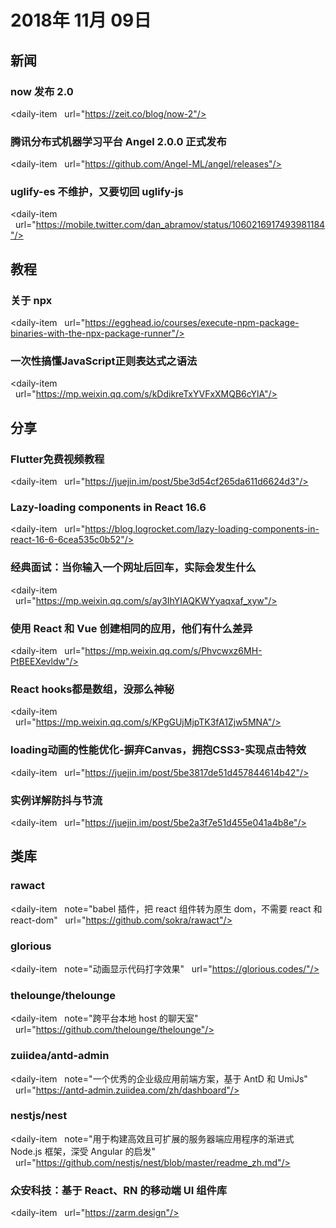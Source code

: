 # 2018年 11月 09日

## 新闻

### now 发布 2.0

<daily-item
  url="https://zeit.co/blog/now-2"/>

### 腾讯分布式机器学习平台 Angel 2.0.0 正式发布

<daily-item
  url="https://github.com/Angel-ML/angel/releases"/>

### uglify-es 不维护，又要切回 uglify-js

<daily-item
  url="https://mobile.twitter.com/dan_abramov/status/1060216917493981184"/>

## 教程

### 关于 npx

<daily-item
  url="https://egghead.io/courses/execute-npm-package-binaries-with-the-npx-package-runner"/>

### 一次性搞懂JavaScript正则表达式之语法

<daily-item
  url="https://mp.weixin.qq.com/s/kDdikreTxYVFxXMQB6cYlA"/>

## 分享

### Flutter免费视频教程

<daily-item
  url="https://juejin.im/post/5be3d54cf265da611d6624d3"/>

### Lazy-loading components in React 16.6

<daily-item
  url="https://blog.logrocket.com/lazy-loading-components-in-react-16-6-6cea535c0b52"/>

### 经典面试：当你输入一个网址后回车，实际会发生什么

<daily-item
  url="https://mp.weixin.qq.com/s/ay3IhYIAQKWYyaqxaf_xyw"/>

### 使用 React 和 Vue 创建相同的应用，他们有什么差异

<daily-item
  url="https://mp.weixin.qq.com/s/Phvcwxz6MH-PtBEEXevldw"/>

### React hooks都是数组，没那么神秘

<daily-item
  url="https://mp.weixin.qq.com/s/KPgGUjMjpTK3fA1Zjw5MNA"/>

### loading动画的性能优化-摒弃Canvas，拥抱CSS3-实现点击特效

<daily-item
  url="https://juejin.im/post/5be3817de51d457844614b42"/>

### 实例详解防抖与节流

<daily-item
  url="https://juejin.im/post/5be2a3f7e51d455e041a4b8e"/>

## 类库

### rawact

<daily-item
  note="babel 插件，把 react 组件转为原生 dom，不需要 react 和 react-dom"
  url="https://github.com/sokra/rawact"/>

### glorious

<daily-item
  note="动画显示代码打字效果"
  url="https://glorious.codes/"/>

### thelounge/thelounge

<daily-item
  note="跨平台本地 host 的聊天室"
  url="https://github.com/thelounge/thelounge"/>

### zuiidea/antd-admin

<daily-item
  note="一个优秀的企业级应用前端方案，基于 AntD 和 UmiJs"
  url="https://antd-admin.zuiidea.com/zh/dashboard"/>

### nestjs/nest

<daily-item
  note="用于构建高效且可扩展的服务器端应用程序的渐进式 Node.js 框架，深受 Angular 的启发"
  url="https://github.com/nestjs/nest/blob/master/readme_zh.md"/>

### 众安科技：基于 React、RN 的移动端 UI 组件库

<daily-item
  url="https://zarm.design"/>

<daily-footer/>